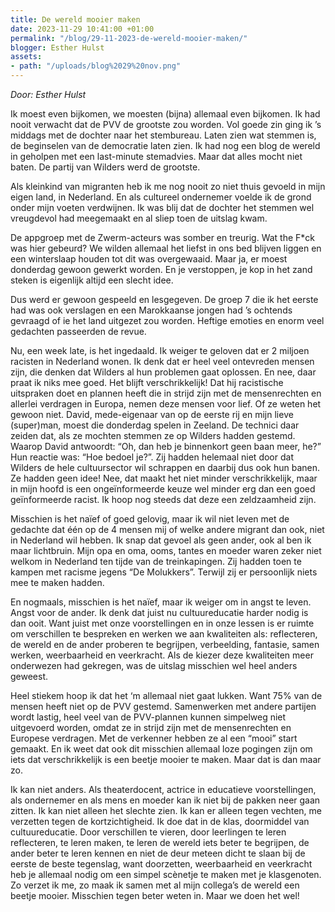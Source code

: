 ```yaml
---
title: De wereld mooier maken
date: 2023-11-29 10:41:00 +01:00
permalink: "/blog/29-11-2023-de-wereld-mooier-maken/"
blogger: Esther Hulst
assets:
- path: "/uploads/blog%2029%20nov.png"
---
```


*Door: Esther Hulst*

Ik moest even bijkomen, we moesten (bijna) allemaal even bijkomen. Ik had nooit verwacht dat de PVV de grootste zou worden. Vol goede zin ging ik ’s middags met de dochter naar het stembureau. Laten zien wat stemmen is, de beginselen van de democratie laten zien. Ik had nog een blog de wereld in geholpen met een last-minute stemadvies. Maar dat alles mocht niet baten. De partij van Wilders werd de grootste. 

Als kleinkind van migranten heb ik me nog nooit zo niet thuis gevoeld in mijn eigen land, in Nederland. En als cultureel ondernemer voelde ik de grond onder mijn voeten verdwijnen. Ik was blij dat de dochter het stemmen wel vreugdevol had meegemaakt en al sliep toen de uitslag kwam.

De appgroep met de Zwerm-acteurs was somber en treurig. Wat the F*ck was hier gebeurd? We wilden allemaal het liefst in ons bed blijven liggen en een winterslaap houden tot dit was overgewaaid. Maar ja, er moest donderdag gewoon gewerkt worden. En je verstoppen, je kop in het zand steken is eigenlijk altijd een slecht idee.

Dus werd er gewoon gespeeld en lesgegeven. De groep 7 die ik het eerste had was ook verslagen en een Marokkaanse jongen had ’s ochtends gevraagd of ie het land uitgezet zou worden. Heftige emoties en enorm veel gedachten passeerden de revue.

Nu, een week late, is het ingedaald. Ik weiger te geloven dat er 2 miljoen racisten in Nederland wonen. Ik denk dat er heel veel ontevreden mensen zijn, die denken dat Wilders al hun problemen gaat oplossen. En nee, daar praat ik niks mee goed. Het blijft verschrikkelijk! Dat hij racistische uitspraken doet en plannen heeft die in strijd zijn met de mensenrechten en allerlei verdragen in Europa, nemen deze mensen voor lief. Of ze weten het gewoon niet. David, mede-eigenaar van op de eerste rij en mijn lieve (super)man, moest die donderdag spelen in Zeeland. De technici daar zeiden dat, als ze mochten stemmen ze op Wilders hadden gestemd. Waarop David antwoordt: “Oh, dan heb je binnenkort geen baan meer, he?” Hun reactie was: “Hoe bedoel je?”. Zij hadden helemaal niet door dat Wilders de hele cultuursector wil schrappen en daarbij dus ook hun banen. Ze hadden geen idee! Nee, dat maakt het niet minder verschrikkelijk, maar in mijn hoofd is een ongeïnformeerde keuze wel minder erg dan een goed geïnformeerde racist. Ik hoop nog steeds dat deze een zeldzaamheid zijn.

Misschien is het naïef of goed gelovig, maar ik wil niet leven met de gedachte dat één op de 4 mensen mij of welke andere migrant dan ook, niet in Nederland wil hebben. Ik snap dat gevoel als geen ander, ook al ben ik maar lichtbruin. Mijn opa en oma, ooms, tantes en moeder waren zeker niet welkom in Nederland ten tijde van de treinkapingen. Zij hadden toen te kampen met racisme jegens “De Molukkers”. Terwijl zij er persoonlijk niets mee te maken hadden.

En nogmaals, misschien is het naïef, maar ik weiger om in angst te leven. Angst voor de ander. Ik denk dat juist nu cultuureducatie harder nodig is dan ooit. Want juist met onze voorstellingen en in onze lessen is er ruimte om verschillen te bespreken en werken we aan kwaliteiten als: reflecteren, de wereld en de ander proberen te begrijpen, verbeelding, fantasie, samen werken, weerbaarheid en veerkracht. Als de kiezer deze kwaliteiten meer onderwezen had gekregen, was de uitslag misschien wel heel anders geweest. 

Heel stiekem hoop ik dat het ‘m allemaal niet gaat lukken. Want 75% van de mensen heeft niet op de PVV gestemd. Samenwerken met andere partijen wordt lastig, heel veel van de PVV-plannen kunnen simpelweg niet uitgevoerd worden, omdat ze in strijd zijn met de mensenrechten en Europese verdragen. Met de verkenner hebben ze al een “mooi” start gemaakt. En ik weet dat ook dit misschien allemaal loze pogingen zijn om iets dat verschrikkelijk is een beetje mooier te maken. Maar dat is dan maar zo. 

Ik kan niet anders. Als theaterdocent, actrice in educatieve voorstellingen, als ondernemer en als mens en moeder kan ik niet bij de pakken neer gaan zitten. Ik kan niet alleen het slechte zien. Ik kan er alleen tegen vechten, me verzetten tegen de kortzichtigheid. Ik doe dat in de klas, doormiddel van cultuureducatie. Door verschillen te vieren, door leerlingen te leren reflecteren, te leren maken, te leren de wereld iets beter te begrijpen, de ander beter te leren kennen en niet de deur meteen dicht te slaan bij de eerste de beste tegenslag, want doorzetten, weerbaarheid en veerkracht heb je allemaal nodig om een simpel scènetje te maken met je klasgenoten. Zo verzet ik me, zo maak ik samen met al mijn collega’s de wereld een beetje mooier. Misschien tegen beter weten in. Maar we doen het wel!